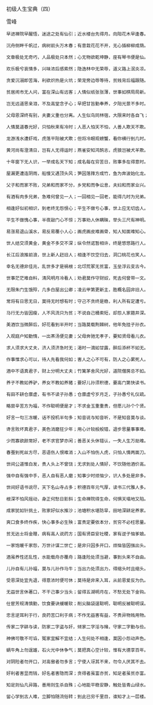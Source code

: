 初级人生宝典（四）

雪峰


    早进禅院早醒悟，迷途之处有仙引；近水楼台先得月。向阳花木早逢春。

    沉舟侧畔千帆过，病树前头万木春；有意栽花花不开，无心插柳柳成荫。

    文章极处无奇巧，人品极处只本然；心无物欲乾坤静，座有琴书便是仙。

    欢乐极兮哀情多，兴味浓后感索然；隐逸林中无荣辱，道义路上泯炎凉。

    贪爱沉溺即苦海，利欲炽热是火坑；荣宠旁边辱等待，贫贱背后福跟随。

    贫居闹市无人问，富在深山有远客；人情似纸张张薄，世事如棋局局新。

    岂无远道思亲泪，不及高堂念子心；早把甘旨勤奉养，夕阳光景不多时。

    父母恩深终有别，夫妻义重也分离。人生似鸟同林宿，大限来时各自飞；

    人情莫道春光好，只怕秋来有冷时；人恶人怕天不怕，人善人欺天不欺。

    龙游浅水遭虾戏，虎落平阳被犬欺；但将冷眼观螃蟹，看你横行到几时。

    黄河尚有澄清日，岂有人无得运时；燕雀安知鸿鹄志，虎狼岂被犬羊欺。

    十年窗下无人识，一举成名天下知；成名每在穷苦日，败事多在得意时。

    屋漏更遭连阴雨，船慢又遇顶头风；笋因落箨方成竹，鱼为奔波始化龙。

    父子和而家不败，兄弟和而家不分，乡党和而争讼息，夫妇和而家业兴。

    有酒有肉多兄弟，急难何曾见一人；一回相见一回老，能得几时为兄弟。

    相逢好似初相识，到老终无怨恨心；平生不做亏心事，世上应无切齿人。

    平生不做愧心事，半夜敲门心不惊；万事劝人休瞒昧，举头三尺有神明。

    易涨易退山溪水，易反易覆小人心；画虎画皮难画骨，知人知面难知心。

    世人结交须黄金，黄金不多交不深；纵令然诺暂相许，终是悠悠路行人。

    长江后浪推前浪，世上新人赶旧人；相逢不饮空归去，洞口桃花也笑人。

    幸名无德非佳兆，乱世多才是祸根；北邙荒冢无贫富，玉垒浮云变古今。

    世事茫茫难自料，清风明月冷看人；劝君莫作守财奴，死去何曾带一文。

    无限朱门生饿殍，几多白屋出公卿；凌云甲第更新主，胜概名园非旧人。

    常将有日思无日，莫待无时想有时；守己不贪终是稳，利人所有定遭亏。

    马行无力皆因瘦，人不风流只为贫；不说自己桶索短，却怨人家箍井深。

    美酒饮当微醉后，好花看到半开时；当路莫载荆棘树，他年免挂子孙衣。

    入观庭户知勤惰，一出茶汤便见妻；父母奔驰无孝子，要知贤母看儿衣。

    求人须求大丈夫，济人须济急时无；渴时一滴如甘露，醉后添杯不如无。

    作事惟求心可以，待人先看我何如；害人之心不可有，防人之心累死人。

    酒中不语真君子，财上分明大丈夫；竹篱茅舍风光好，道院僧房总不如。

    养子不教如养驴，养女不教如养猪；要好儿孙须积德，要高门第快读书。

    有田不耕仓廪虚，有书不读子孙愚；仓廪虚兮岁月乏，子孙愚兮礼仪疏。

    略尝辛苦方为福，不作聪明便是才；不求金玉重重贵，但愿儿孙个个贤。

    好言一句三冻暖，话不投机半句多；知音说与知音听，不是知音莫与谈。

    谗言败坏真君子，美色消磨狂少年；用心计较般般错，退步思量事事难。

    少而寡欲颜常好，老不求官梦亦闲；善恶关头休错认，一失人生万劫难。

    春蚕到死丝方尽，恶语伤人恨难消；入山不怕伤人虎，只怕人情两面刀。

    世间公道惟白发，贵人头上不曾饶；无求到处人情好，不饮随他酒价高。

    强中自有强中手，恶人自有恶人磨；知事少时烦恼少，识人多处是非多。

    世间好语书说尽，天下名山寺占多；积德百年元气厚，读书三代雅人多。

    根深不怕风摇动，身正何愁日影斜；生命禅院得生命，何惧天塌地又陷。

    成家犹如针挑土，败家好似水推沙；池塘积水堪防旱，田地深耕足养家。

    爽口食多终作疾，快心事多必生殃；富贵定要依本分，贫穷不必枉思量。

    贫无达士将金赠，病有高人说药方；国有贤臣安社稷，家有逆子恼爹娘。

    一家饱暖千家怨，万世计谋二世亡；是非只因多开口，烦恼皆因强出头。

    酒虽养性还乱性，水能载舟亦覆舟；路逢险处须当避，事到头来不自由。

    儿孙自有儿孙福，莫与儿孙作马牛；当出力处须出力，得缩头时且缩头。

    受恩深处宜先退，得意浓时便可休；莫待是非来入耳，从前恩爱反为仇。

    无益世言休著口，不干己事少当头；留得五湖明月在，不愁无处下金钩。

    仕宦芳规清慎勤，饮食要诀缓暖软；削尖脑袋逞聪明，聪明反被聪明误。

    忠言逆耳利于行，良药苦口利于病；不作无益害有益，不贵异物贱用物。

    传家二字耕与读，防家二字盗与奸，倾家二字淫与赌，守家二字勤与俭。

    神佛可敬不可谄，冤家宜解不宜结；人生何处不相逢，莫因小怨动声色。

    蜗牛角上勿逞雄，石火光中休争气；莫把真心空计较，惟有大德享百年。

    对阴险者勿开口，对高傲者勿多言；宁使人讶其不来，勿令人厌其不去。

    好利者害显而钱，好名者害隐而深；贪得者虽富亦贫，知足者虽贫亦富。

    知足则仙凡异路，善用则生杀自殊；心地能平稳安静，触处皆青山绿水。

    留心学到古人难，立脚怕随流俗转；到此已穷千里目，谁知才上一层楼。



